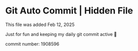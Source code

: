 # Git Auto Commit | Hidden File

This file was added Feb 12, 2025

Just for fun and keeping my daily git commit active 🤪

commit number: 1908596
